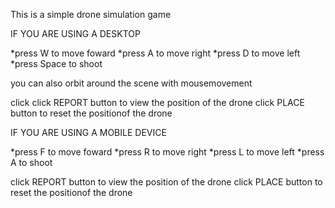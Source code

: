 This is a simple drone simulation game

IF  YOU ARE USING A DESKTOP

*press W to move foward
*press A to move right
*press D to move left
*press Space to shoot

you can also orbit around the scene with mousemovement

click 
click REPORT button to view the position of the drone
click  PLACE button to reset the positionof the drone



IF YOU ARE USING A MOBILE DEVICE

*press F to move foward
*press R to move right
*press L to move left
*press A to shoot


click  REPORT button to view the position of the drone
click PLACE button to reset the positionof the drone

